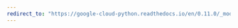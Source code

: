 ```yaml
---
redirect_to: "https://google-cloud-python.readthedocs.io/en/0.11.0/_modules/gcloud/dns/client.html"
---
```

